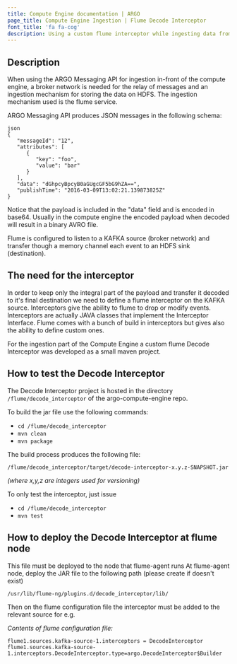 ```yaml
---
title: Compute Engine documentation | ARGO
page_title: Compute Engine Ingestion | Flume Decode Interceptor
font_title: 'fa fa-cog'
description: Using a custom flume interceptor while ingesting data from kafka to hdfs
---
```


## Description

When using the ARGO Messaging API for ingestion in-front of the compute engine, a broker network is needed for the relay of messages and an ingestion mechanism for storing the data on HDFS. The ingestion mechanism used is the flume service.

ARGO Messaging API produces JSON messages in the following schema:

```
json
{
   "messageId": "12",
   "attributes": [
      {
         "key": "foo",
         "value": "bar"
      }
   ],
   "data": "dGhpcyBpcyB0aGUgcGF5bG9hZA==",
   "publishTime": "2016-03-09T13:02:21.139873825Z"
}
```

Notice that the payload is included in the "data" field and is encoded in base64. Usually in the compute engine the
encoded payload when decoded will result in a binary AVRO file.

Flume is configured to listen to a KAFKA source (broker network) and transfer though a memory channel each event to an HDFS sink (destination).

##  The need for the interceptor

In order to keep only the integral part of the payload and transfer it decoded to it's final destination we need to define a flume
interceptor on the KAFKA source. Interceptors give the ability to flume to drop or modify events. Interceptors are actually JAVA classes that implement the Interceptor Interface. Flume comes with a bunch of build in interceptors but gives also the ability to define custom ones.

For the ingestion part of the Compute Engine a custom flume Decode Interceptor was developed as a small maven project.

## How to test the Decode Interceptor

The Decode Interceptor project is hosted in the directory `/flume/decode_interceptor` of the argo-compute-engine repo.

To build the jar file use the following commands:

- `cd /flume/decode_interceptor`
- `mvn clean`
- `mvn package`

The build process produces the following file:
```
/flume/decode_interceptor/target/decode-interceptor-x.y.z-SNAPSHOT.jar
```
_(where x,y,z are integers used for versioning)_

To only test the interceptor, just issue
- `cd /flume/decode_interceptor`
- `mvn test`


## How to deploy the Decode Interceptor at flume node

This file must be deployed to the node that flume-agent runs
At flume-agent node, deploy the JAR file to the following path (please create if doesn't exist)

```
/usr/lib/flume-ng/plugins.d/decode_interceptor/lib/
```

Then on the flume configuration file the interceptor must be added to the relevant source
for e.g.

_Contents of flume configuration file:_
```
flume1.sources.kafka-source-1.interceptors = DecodeInterceptor
flume1.sources.kafka-source-1.interceptors.DecodeInterceptor.type=argo.DecodeInterceptor$Builder
```
